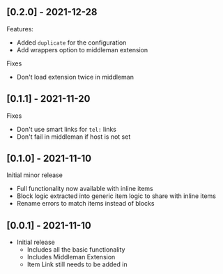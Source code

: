 ## [0.2.0] - 2021-12-28

Features:
- Added `duplicate` for the configuration
- Add wrappers option to middleman extension

Fixes
- Don't load extension twice in middleman

## [0.1.1] - 2021-11-20

Fixes
- Don't use smart links for `tel:` links
- Don't fail in middleman if host is not set

## [0.1.0] - 2021-11-10

Initial minor release
- Full functionality now available with inline items
- Block logic extracted into generic item logic to share with inline items
- Rename errors to match items instead of blocks

## [0.0.1] - 2021-11-10

- Initial release
  - Includes all the basic functionality
  - Includes Middleman Extension
  - Item Link still needs to be added in
